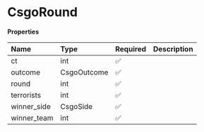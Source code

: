 # CsgoRound

**Properties**

| Name        | Type        | Required | Description |
| :---------- | :---------- | :------- | :---------- |
| ct          | int         | ✅       |             |
| outcome     | CsgoOutcome | ✅       |             |
| round       | int         | ✅       |             |
| terrorists  | int         | ✅       |             |
| winner_side | CsgoSide    | ✅       |             |
| winner_team | int         | ✅       |             |
